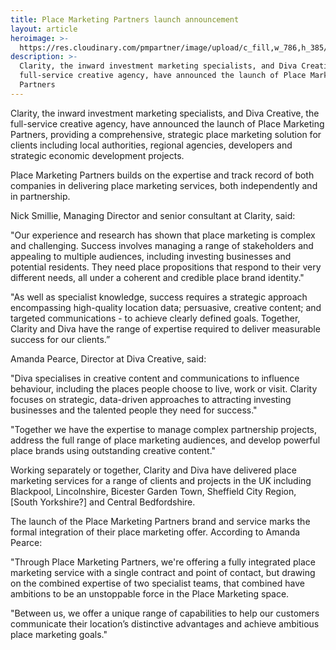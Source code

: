 ```yaml
---
title: Place Marketing Partners launch announcement
layout: article
heroimage: >-
  https://res.cloudinary.com/pmpartner/image/upload/c_fill,w_786,h_385/gatecrasher
description: >-
  Clarity, the inward investment marketing specialists, and Diva Creative, the
  full-service creative agency, have announced the launch of Place Marketing
  Partners
---
```

Clarity, the inward investment marketing specialists, and Diva Creative, the full-service creative agency, have announced the launch of Place Marketing Partners, providing a comprehensive, strategic place marketing solution for clients including local authorities, regional agencies, developers and strategic economic development projects.

Place Marketing Partners builds on the expertise and track record of both companies in delivering place marketing services, both independently and in partnership. 

Nick Smillie, Managing Director and senior consultant at Clarity, said: 

"Our experience and research has shown that place marketing is complex and challenging. Success involves managing a range of stakeholders and appealing to multiple audiences, including investing businesses and potential residents. They need place propositions that respond to their very different needs, all under a coherent and credible place brand identity."

"As well as specialist knowledge, success requires a strategic approach encompassing high-quality location data; persuasive, creative content; and targeted communications - to achieve clearly defined goals. Together, Clarity and Diva have the range of expertise required to deliver measurable success for our clients.” 

Amanda Pearce, Director at Diva Creative, said:

"Diva specialises in creative content and communications to influence behaviour, including the places people choose to live, work or visit. Clarity focuses on strategic, data-driven approaches to attracting investing businesses and the talented people they need for success."

"Together we have the expertise to manage complex partnership projects, address the full range of place marketing audiences, and develop powerful place brands using outstanding creative content." 

Working separately or together, Clarity and Diva have delivered place marketing services for a range of clients and projects in the UK including Blackpool, Lincolnshire, Bicester Garden Town, Sheffield City Region, [South Yorkshire?] and Central Bedfordshire. 

The launch of the Place Marketing Partners brand and service marks the formal integration of their place marketing offer. According to Amanda Pearce:

"Through Place Marketing Partners, we're offering a fully integrated place marketing service with a single contract and point of contact, but drawing on the combined expertise of two specialist teams, that combined have ambitions to be an unstoppable force in the Place Marketing space. 

"Between us, we offer a unique range of capabilities to help our customers communicate their location’s distinctive advantages and achieve ambitious place marketing goals."

